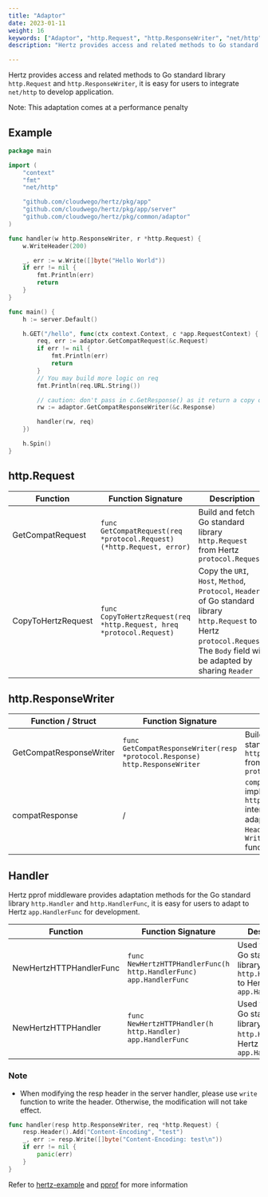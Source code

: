```yaml
---
title: "Adaptor"
date: 2023-01-11
weight: 16
keywords: ["Adaptor", "http.Request", "http.ResponseWriter", "net/http"]
description: "Hertz provides access and related methods to Go standard library `http.Request` and `http.ResponseWriter`."

---
```


Hertz provides access and related methods to Go standard library `http.Request` and `http.ResponseWriter`, it is easy for users to integrate `net/http` to develop application.

Note: This adaptation comes at a performance penalty

## Example

```go
package main

import (
	"context"
	"fmt"
	"net/http"

	"github.com/cloudwego/hertz/pkg/app"
	"github.com/cloudwego/hertz/pkg/app/server"
	"github.com/cloudwego/hertz/pkg/common/adaptor"
)

func handler(w http.ResponseWriter, r *http.Request) {
	w.WriteHeader(200)

	_, err := w.Write([]byte("Hello World"))
	if err != nil {
		fmt.Println(err)
		return
	}
}

func main() {
	h := server.Default()

	h.GET("/hello", func(ctx context.Context, c *app.RequestContext) {
		req, err := adaptor.GetCompatRequest(&c.Request)
		if err != nil {
			fmt.Println(err)
			return
		}
		// You may build more logic on req
		fmt.Println(req.URL.String())

		// caution: don't pass in c.GetResponse() as it return a copy of response
		rw := adaptor.GetCompatResponseWriter(&c.Response)

		handler(rw, req)
	})

	h.Spin()
}
```

## http.Request

| Function           | Function Signature                                                    | Description                                                                                                                                                                    |
|--------------------|-----------------------------------------------------------------------|--------------------------------------------------------------------------------------------------------------------------------------------------------------------------------|
| GetCompatRequest   | `func GetCompatRequest(req *protocol.Request) (*http.Request, error)` | Build and fetch Go standard library `http.Request` from Hertz `protocol.Request`                                                                                               |
| CopyToHertzRequest | `func CopyToHertzRequest(req *http.Request, hreq *protocol.Request)`  | Copy the `URI`, `Host`, `Method`, `Protocol`, `Header` of Go standard library `http.Request` to Hertz `protocol.Request`, The `Body` field will be adapted by sharing `Reader` |

## http.ResponseWriter

| Function / Struct       | Function Signature                                                          | Description                                                                                                                          |
|-------------------------|-----------------------------------------------------------------------------|--------------------------------------------------------------------------------------------------------------------------------------|
| GetCompatResponseWriter | `func GetCompatResponseWriter(resp *protocol.Response) http.ResponseWriter` | Build and fetch Go standard library `http.ResponseWriter` from Hertz `protocol.Response`                                             |
| compatResponse          | /                                                                           | `compatResponse` implements the `http.ResponseWriter` interface and has adaptations to `Header`, `Write` and `WriteHeader` functions |

## Handler

Hertz pprof middleware provides adaptation methods for the Go standard library `http.Handler` and `http.HandlerFunc`, it is easy for users to adapt to Hertz `app.HandlerFunc` for development.

| Function                | Function Signature                                                 | Description                                                                       |
|-------------------------|--------------------------------------------------------------------|-----------------------------------------------------------------------------------|
| NewHertzHTTPHandlerFunc | `func NewHertzHTTPHandlerFunc(h http.HandlerFunc) app.HandlerFunc` | Used to convert Go standard library `http.HandlerFunc` to Hertz `app.HandlerFunc` |
| NewHertzHTTPHandler     | `func NewHertzHTTPHandler(h http.Handler) app.HandlerFunc`         | Used to convert Go standard library `http.Handler` to Hertz `app.HandlerFunc`     |

### Note

- When modifying the resp header in the server handler, please use `write` function to write the header. Otherwise, the modification will not take effect.

```go
func handler(resp http.ResponseWriter, req *http.Request) {
    resp.Header().Add("Content-Encoding", "test")
    _, err := resp.Write([]byte("Content-Encoding: test\n"))
    if err != nil {
        panic(err)
    }
}
```

Refer to [hertz-example](https://github.com/cloudwego/hertz-examples/tree/main/adaptor) and [pprof](https://github.com/hertz-contrib/pprof/tree/main/adaptor) for more information
